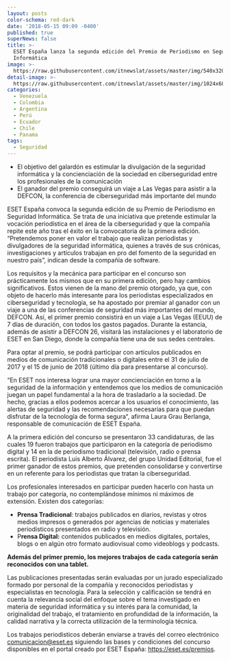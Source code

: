 ```yaml
---
layout: posts
color-schema: red-dark
date: '2018-05-15 09:09 -0400'
published: true
superNews: false
title: >-
  ESET España lanza la segunda edición del Premio de Periodismo en Seguridad
  Informática
image: >-
  https://raw.githubusercontent.com/itnewslat/assets/master/img/540x320/eset-p.jpg
detail-image: >-
  https://raw.githubusercontent.com/itnewslat/assets/master/img/1024x680/eset-g.jpg
categories:
  - Venezuela
  - Colombia
  - Argentina
  - Perú
  - Ecuador
  - Chile
  - Panama
tags:
  - Seguridad
---
```

- El objetivo del galardón es estimular la divulgación de la seguridad informática y la concienciación de la sociedad en ciberseguridad entre los profesionales de la comunicación
- El ganador del premio conseguirá un viaje a Las Vegas para asistir a la DEFCON, la conferencia de ciberseguridad más importante del mundo

ESET España convoca la segunda edición de su Premio de Periodismo en Seguridad Informática. Se trata de una iniciativa que pretende estimular la vocación periodística en el área de la ciberseguridad y que la compañía repite este año tras el éxito en la convocatoria de la primera edición. “Pretendemos poner en valor el trabajo que realizan periodistas y divulgadores de la seguridad informática, quienes a través de sus crónicas, investigaciones y artículos trabajan en pro del fomento de la seguridad en nuestro país”, indican desde la compañía de software. 

Los requisitos y la mecánica para participar en el concurso son prácticamente los mismos que en su primera edición, pero hay cambios significativos. Estos vienen de la mano del premio otorgado, ya que, con objeto de hacerlo más interesante para los periodistas especializados en ciberseguridad y tecnología, se ha apostado por premiar al ganador con un viaje a una de las conferencias de seguridad más importantes del mundo, DEFCON. Así, el primer premio consistirá en un viaje a Las Vegas (EEUU) de 7 días de duración, con todos los gastos pagados. Durante la estancia, además de asistir a DEFCON 26, visitará las instalaciones y el laboratorio de ESET en San Diego, donde la compañía tiene una de sus sedes centrales. 

Para optar al premio, se podrá participar con artículos publicados en medios de comunicación tradicionales o digitales entre el 31 de julio de 2017 y el 15 de junio de 2018 (último día para presentarse al concurso). 

“En ESET nos interesa lograr una mayor concienciación en torno a la seguridad de la información y entendemos que los medios de comunicación juegan un papel fundamental a la hora de trasladarlo a la sociedad. De hecho, gracias a ellos podemos acercar a los usuarios el conocimiento, las alertas de seguridad y las recomendaciones necesarias para que puedan disfrutar de la tecnología de forma segura“, afirma Laura Grau Berlanga, responsable de comunicación de ESET España.

A la primera edición del concurso se presentaron 33 candidaturas, de las cuales 19 fueron trabajos que participaron en la categoría de periodismo digital y 14 en la de periodismo tradicional (televisión, radio o prensa escrita). El periodista Luis Alberto Álvarez, del grupo Unidad Editorial, fue el primer ganador de estos premios, que pretenden consolidarse y convertirse en un referente para los periodistas que tratan la ciberseguridad.

Los profesionales interesados en participar pueden hacerlo con hasta un trabajo por categoría, no contemplándose mínimos ni máximos de extensión. Existen dos categorías:

- **Prensa Tradicional**: trabajos publicados en diarios, revistas y otros medios impresos o generados por agencias de noticias y materiales periodísticos presentados en radio y televisión.
- P**rensa Digital:** contenidos publicados en medios digitales, portales, blogs o en algún otro formato audiovisual como videoblogs y podcasts.

**Además del primer premio, los mejores trabajos de cada categoría serán reconocidos con una tablet.**

Las publicaciones presentadas serán evaluadas por un jurado especializado formado por personal de la compañía y reconocidos periodistas y especialistas en tecnología. Para la selección y calificación se tendrá en cuenta la relevancia social del enfoque sobre el tema investigado en materia de seguridad informática y su interés para la comunidad, la originalidad del trabajo, el tratamiento en profundidad de la información, la calidad narrativa y la correcta utilización de la terminología técnica.

Los trabajos periodisticos deberán enviarse a través del correo electrónico comunicacion@eset.es siguiendo las bases y condiciones del concurso disponibles en el portal creado por ESET España: https://eset.es/premios. 


